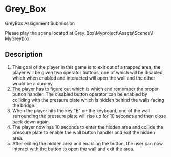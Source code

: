# Grey_Box
GreyBox Assignment Submission

Please play the scene located at Grey_Box\Myproject\Assets\Scenes\1-MyGreybox

## Description
1) This goal of the player in this game is to exit out of a trapped area, the player will be given two operator buttons, one of which will be disabled, which when enabled and interacted will open the wall and the other would be a dummy. 
2) The player has to figure out which is which and remember the proper button handler. The disabled button operator can be enabled by colliding with the pressure plate which is hidden behind the walls facing the bridge.
3) When the player hits the key "E" on the keyboard, one of the wall surrounding the pressure plate will rise up for 10 seconds and then close back down again.
4) The player now has 10 seconds to enter the hidden area and collide the pressure plate to enable the wall button handler and exit the hidden area.
5) After exiting the hidden area and enabling the button, the user can now interact with the button to open the wall and exit the area.
